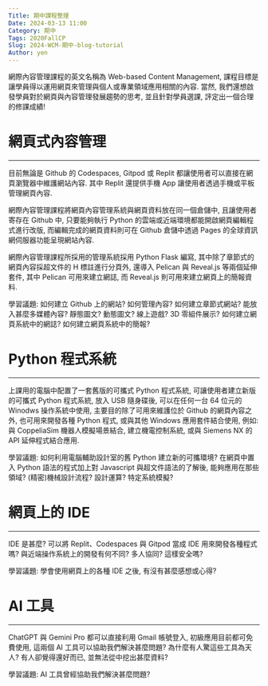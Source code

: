 ```yaml
---
Title: 期中課程整理
Date: 2024-03-13 11:00
Category: 期中
Tags: 2020FallCP
Slug: 2024-WCM-期中-blog-tutorial
Author: yen
---
```


網際內容管理課程的英文名稱為 Web-based Content Management, 課程目標是讓學員得以運用網頁來管理與個人或專業領域應用相關的內容. 當然, 我們還想啟發學員對於網頁與內容管理發展趨勢的思考, 並且針對學員選課, 評定出一個合理的修課成績!

<!-- PELICAN_END_SUMMARY -->

# 網頁式內容管理
----
目前無論是 Github 的 Codespaces, Gitpod 或 Replit 都讓使用者可以直接在網頁瀏覽器中維護網站內容. 其中 Replit 還提供手機 App 讓使用者透過手機或平板管理網頁內容.

網際內容管理課程將網頁內容管理系統與網頁資料放在同一個倉儲中, 且讓使用者寄存在 Github 中, 只要能夠執行 Python 的雲端或近端環境都能開啟網頁編輯程式進行改版, 而編輯完成的網頁資料則可在 Github 倉儲中透過 Pages 的全球資訊網伺服器功能呈現網站內容.

網際內容管理課程所採用的管理系統採用 Python Flask 編寫, 其中除了章節式的網頁內容採超文件的 H 標註進行分頁外, 還導入 Pelican 與 Reveal.js 等兩個延伸套件, 其中 Pelican 可用來建立網誌, 而 Reveal.js 則可用來建立網頁上的簡報資料.

學習議題: 如何建立 Github 上的網站? 如何管理內容? 如何建立章節式網站? 能放入甚麼多媒體內容? 靜態圖文? 動態圖文? 線上遊戲? 3D 零組件展示? 如何建立網頁系統中的網誌? 如何建立網頁系統中的簡報?


# Python 程式系統
----

上課用的電腦中配置了一套舊版的可攜式 Python 程式系統, 可讓使用者建立新版的可攜式 Python 程式系統, 放入 USB 隨身碟後, 可以在任何一台 64 位元的 Winodws 操作系統中使用, 主要目的除了可用來維護位於 Github 的網頁內容之外, 也可用來開發各種 Python 程式, 或與其他 Windows 應用套件結合使用, 例如: 與 CoppeliaSim 機器人模擬場景結合, 建立機電控制系統, 或與 Siemens NX 的 API 延伸程式結合應用.

學習議題: 如何利用電腦輔助設計室的舊 Python 建立新的可攜環境? 在網頁中置入 Python 語法的程式加上對 Javascript 與超文件語法的了解後, 能夠應用在那些領域? (精密)機械設計流程? 設計運算? 特定系統模擬?

# 網頁上的 IDE
----

IDE 是甚麼? 可以將 Replit、Codespaces 與 Gitpod 當成 IDE 用來開發各種程式嗎? 與近端操作系統上的開發有何不同? 多人協同? 這樣安全嗎?

學習議題: 學會使用網頁上的各種 IDE 之後, 有沒有甚麼感想或心得?

# AI 工具
----

ChatGPT 與 Gemini Pro 都可以直接利用 Gmail 帳號登入, 初級應用目前都可免費使用, 這兩個 AI 工具可以協助我們解決甚麼問題? 為什麼有人驚這些工具為天人? 有人卻覺得還好而已, 並無法從中挖出甚麼資料?

學習議題: AI 工具曾經協助我們解決甚麼問題?